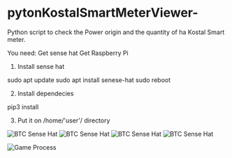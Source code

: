 # pytonKostalSmartMeterViewer-

Python script to check the Power origin and the quantity of ha Kostal Smart meter.

You need: 
Get sense hat
Get Raspberry Pi 


1. Install sense hat

sudo apt update
sudo apt install senese-hat
sudo reboot

2. Install   dependecies

pip3 install 

3. Put it on    /home/'user'/    directory


![BTC Sense Hat](IMG_1341.jpg)
![BTC Sense Hat](IMG_1332.jpg)
![BTC Sense Hat](IMG_1335.jpg)
![BTC Sense Hat](IMG_1343.jpg)

![Game Process](https://github.com/Faizun-Faria/Thief-Robber-Landlord-Police/blob/main/Preview/gif_english.gif)

